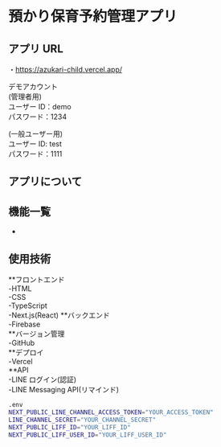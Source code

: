 # 預かり保育予約管理アプリ

## アプリ URL

・https://azukari-child.vercel.app/

デモアカウント  
(管理者用)  
ユーザー ID：demo  
パスワード：1234

(一般ユーザー用)  
ユーザー ID: test  
パスワード：1111

## アプリについて

## 機能一覧

-

## 使用技術

**フロントエンド  
-HTML  
-CSS  
-TypeScript  
-Next.js(React)
**バックエンド  
-Firebase  
**バージョン管理  
-GitHub  
**デプロイ  
-Vercel  
\*\*API  
-LINE ログイン(認証)  
-LINE Messaging API(リマインド)

```bash
.env
NEXT_PUBLIC_LINE_CHANNEL_ACCESS_TOKEN="YOUR_ACCESS_TOKEN"
LINE_CHANNEL_SECRET="YOUR_CHANNEL_SECRET"
NEXT_PUBLIC_LIFF_ID="YOUR_LIFF_ID"
NEXT_PUBLIC_LIFF_USER_ID="YOUR_LIFF_USER_ID"
```
